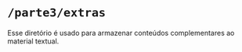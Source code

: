 # `/parte3/extras`

Esse diretório é usado para armazenar conteúdos complementares ao material textual.

